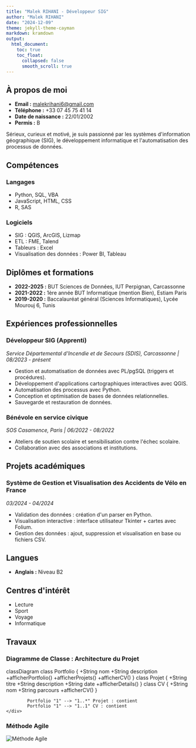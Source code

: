 ```yaml
---
title: "Malek RIHANI - Développeur SIG"
author: "Malek RIHANI"
date: "2024-12-09"
theme: jekyll-theme-cayman
markdown: kramdown
output:
  html_document:
    toc: true
    toc_float:
      collapsed: false
      smooth_scroll: true
---
```


## À propos de moi

- **Email :** [malekrihani6@gmail.com](mailto:malekrihani6@gmail.com)  
- **Téléphone :** +33 07 45 75 41 14  
- **Date de naissance :** 22/01/2002  
- **Permis :** B  

Sérieux, curieux et motivé, je suis passionné par les systèmes d'information géographique (SIG), le développement informatique et l'automatisation des processus de données.

## Compétences

### Langages
- Python, SQL, VBA
- JavaScript, HTML, CSS
- R, SAS

### Logiciels
- SIG : QGIS, ArcGIS, Lizmap
- ETL : FME, Talend
- Tableurs : Excel
- Visualisation des données : Power BI, Tableau

## Diplômes et formations

- **2022-2025 :** BUT Sciences de Données, IUT Perpignan, Carcassonne  
- **2021-2022 :** 1ère année BUT Informatique (mention Bien), Estiam Paris  
- **2019-2020 :** Baccalauréat général (Sciences Informatiques), Lycée Mourouj 6, Tunis  

## Expériences professionnelles

### Développeur SIG (Apprenti)  
*Service Départemental d'Incendie et de Secours (SDIS), Carcassonne | 08/2023 - présent*

- Gestion et automatisation de données avec PL/pgSQL (triggers et procédures).
- Développement d'applications cartographiques interactives avec QGIS.
- Automatisation des processus avec Python.
- Conception et optimisation de bases de données relationnelles.
- Sauvegarde et restauration de données.

### Bénévole en service civique  
*SOS Casamence, Paris | 06/2022 - 08/2022*

- Ateliers de soutien scolaire et sensibilisation contre l'échec scolaire.
- Collaboration avec des associations et institutions.

## Projets académiques

### Système de Gestion et Visualisation des Accidents de Vélo en France  
*03/2024 - 04/2024*

- Validation des données : création d'un parser en Python.
- Visualisation interactive : interface utilisateur Tkinter + cartes avec Folium.
- Gestion des données : ajout, suppression et visualisation en base ou fichiers CSV.

## Langues

- **Anglais :** Niveau B2

## Centres d'intérêt

- Lecture
- Sport
- Voyage
- Informatique

## Travaux

### Diagramme de Classe : Architecture du Projet
<div class="section">
    <div class="mermaid">
        classDiagram
            class Portfolio {
                +String nom
                +String description
                +afficherPortfolio()
                +afficherProjets()
                +afficherCV()
            }
            class Projet {
                +String titre
                +String description
                +String date
                +afficherDetails()
            }
            class CV {
                +String nom
                +String parcours
                +afficherCV()
            }

            Portfolio "1" --> "1..*" Projet : contient
            Portfolio "1" --> "1..1" CV : contient
    </div>
</div>

### Méthode Agile
<div class="section">
    <img src="/assets/images/Méthode_agile.png" alt="Méthode Agile" />
</div>
